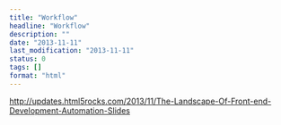 ```yaml
---
title: "Workflow"
headline: "Workflow"
description: ""
date: "2013-11-11"
last_modification: "2013-11-11"
status: 0
tags: []
format: "html"
---
```


http://updates.html5rocks.com/2013/11/The-Landscape-Of-Front-end-Development-Automation-Slides

